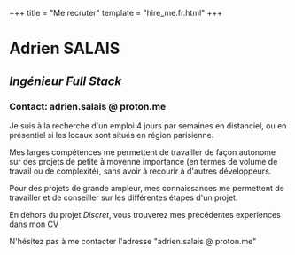 +++
title = "Me recruter"
template = "hire_me.fr.html"
+++

# Adrien SALAIS
## *Ingénieur Full Stack*
### Contact: adrien.salais @ proton.me

Je suis à la recherche d'un emploi 4 jours par semaines en distanciel, ou en présentiel si les locaux sont situés en région parisienne.

Mes larges compétences me permettent de travailler de façon autonome sur des projets de petite à moyenne importance (en termes de volume de travail ou de complexité), sans avoir à recourir à d'autres développeurs. 

Pour des projets de grande ampleur, mes connaissances me permettent de travailler et de conseiller sur les différentes étapes d'un projet.

En dehors du projet *Discret*, vous trouverez mes précédentes experiences dans mon [CV](@/hire_me/_index.fr.md) 

N'hésitez pas à me contacter l'adresse "adrien.salais @ proton.me"

